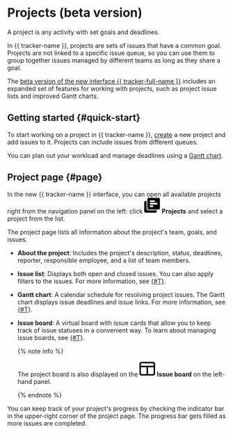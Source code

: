# Projects (beta version)

A project is any activity with set goals and deadlines.

In {{ tracker-name }}, projects are sets of issues that have a common goal. Projects are not linked to a specific issue queue, so you can use them to group together issues managed by different teams as long as they share a goal.

The [beta version of the new interface {{ tracker-full-name }}](../user/personal.md#sec_beta) includes an expanded set of features for working with projects, such as project issue lists and improved Gantt charts.

## Getting started {#quick-start}

To start working on a project in {{ tracker-name }}, [create](create-project.md) a new project and add issues to it. Projects can include issues from different queues.

You can plan out your workload and manage deadlines using a [Gantt chart](gantt-project.md).

## Project page {#page}

In the new {{ tracker-name }} interface, you can open all available projects right from the navigation panel on the left: click ![](../../_assets/tracker/svg/project.svg)&nbsp;**Projects** and select a project from the list.

The project page lists all information about the project's team, goals, and issues.

* **About the project**: Includes the project's description, status, deadlines, reporter, responsible employee, and a list of team members.

* **Issue list**: Displays both open and closed issues. You can also apply filters to the issues. For more information, see [{#T}](project-list.md).

* **Gantt chart**: A calendar schedule for resolving project issues. The Gantt chart displays issue deadlines and issue links. For more information, see [{#T}](gantt-project.md).

* **Issue board**: A virtual board with issue cards that allow you to keep track of issue statuses in a convenient way. To learn about managing issue boards, see [{#T}](agile-new-use.md).

  {% note info %}

  The project board is also displayed on the ![](../../_assets/tracker/svg/boards.svg)&nbsp;**Issue board** on the left-hand panel.

  {% endnote %}

You can keep track of your project's progress by checking the indicator bar in the upper-right corner of the project page.  The progress bar gets filled as more issues are completed.


